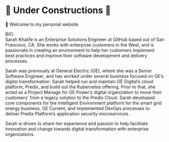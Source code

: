 # 🚧 Under Constructions 🚧
👋 Welcome to my personal website

BIO:  
Sarah Khalife is an Enterprise Solutions Engineer at GitHub based out of San Francisco, CA. She works with enterprise customers in the West, and is passionate in creating an environment to help her customers implement best practices and improve their software development and delivery processes.

Sarah was previously at General Electric (GE), where she was a Senior Software Engineer, and has worked under several business focused on GE’s digital transformation. Sarah helped run and maintain GE Digital’s cloud platform, Predix, and build out the Kubernetes offering. Prior to that, she acted as a Project Manage for GE Power’s digital organization to move their customers' from a legacy solution to the Predix Cloud. Sarah developed core components for the Intelligent Environment platform for the smart grid energy business, GE Current, and implemented DevOps processes to deliver Predix Platform’s application security microservices.

Sarah is driven to share her experience and passion to help facilitate innovation and change towards digital transformation with  enterprise organizations.
